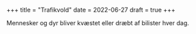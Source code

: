 +++
title = "Trafikvold"
date = 2022-06-27
draft = true
+++

Mennesker og dyr bliver kvæstet eller dræbt af bilister hver dag.

